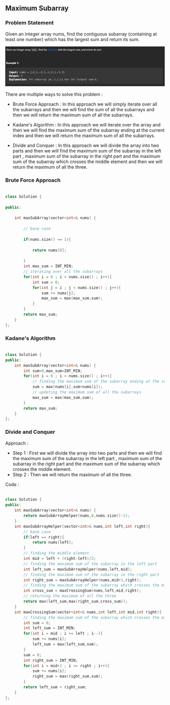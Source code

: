 ## Maximum Subarray

### Problem Statement

Given an integer array nums, find the contiguous subarray (containing at least one number) which has the largest sum and return its sum.

![Alt text](image-3.png)


There are multiple ways to solve this problem : 

* Brute Force Approach : In this approach we will simply iterate over all the subarrays and then we will find the sum of all the subarrays and then we will return the maximum sum of all the subarrays.

* Kadane's Algorithm : In this approach we will iterate over the array and then we will find the maximum sum of the subarray ending at the current index and then we will return the maximum sum of all the subarrays.

* Divide and Conquer : In this approach we will divide the array into two parts and then we will find the maximum sum of the subarray in the left part , maximum sum of the subarray in the right part and the maximum sum of the subarray which crosses the middle element and then we will return the maximum of all the three.


### Brute Force Approach

```cpp

class Solution {

public:

    int maxSubArray(vector<int>& nums) {

        // base case

        if(nums.size() == 1){

            return nums[0];

        }
        int max_sum = INT_MIN;
        // iterating over all the subarrays
        for(int i = 0 ; i < nums.size() ; i++){
            int sum = 0;
            for(int j = i ; j < nums.size() ; j++){
                sum += nums[j];
                max_sum = max(max_sum,sum);
            }
        }
        return max_sum;
    }
};

```

### Kadane's Algorithm

```cpp

class Solution {
public:
    int maxSubArray(vector<int>& nums) {
        int sum=0,max_sum=INT_MIN;
        for(int i = 0 ; i < nums.size() ; i++){
            // finding the maximum sum of the subarray ending at the current index
            sum = max(nums[i],sum+nums[i]);
            // updating the maximum sum of all the subarrays
            max_sum = max(max_sum,sum);
        }
        return max_sum;
    }
};

```

### Divide and Conquer

Approach :

* Step 1 :  First we will divide the array into two parts and then we will find the maximum sum of the subarray in the left part , maximum sum of the subarray in the right part and the maximum sum of the subarray which crosses the middle element. 
* Step 2 :  Then we will return the maximum of all the three.


  

Code : 

```cpp

class Solution {
public:
    int maxSubArray(vector<int>& nums) {
        return maxSubArrayHelper(nums,0,nums.size()-1);
    }
    int maxSubArrayHelper(vector<int>& nums,int left,int right){
        // base case
        if(left == right){
            return nums[left];
        }
        // finding the middle element
        int mid = left + (right-left)/2;
        // finding the maximum sum of the subarray in the left part
        int left_sum = maxSubArrayHelper(nums,left,mid);
        // finding the maximum sum of the subarray in the right part
        int right_sum = maxSubArrayHelper(nums,mid+1,right);
        // finding the maximum sum of the subarray which crosses the middle element
        int cross_sum = maxCrossingSum(nums,left,mid,right);
        // returning the maximum of all the three
        return max(left_sum,max(right_sum,cross_sum));
    }
    int maxCrossingSum(vector<int>& nums,int left,int mid,int right){
        // finding the maximum sum of the subarray which crosses the middle element
        int sum = 0;
        int left_sum = INT_MIN;
        for(int i = mid ; i >= left ; i--){
            sum += nums[i];
            left_sum = max(left_sum,sum);
        }
        sum = 0;
        int right_sum = INT_MIN;
        for(int i = mid+1 ; i <= right ; i++){
            sum += nums[i];
            right_sum = max(right_sum,sum);
        }
        return left_sum + right_sum;
    }
};

```